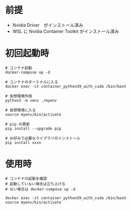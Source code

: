 
# 前提
* Nvidia Driver　がインストール済み
* WSL に Nvidia Container Toolkit がインストール済み


# 初回起動時
```
# コンテナ起動
docker-compose up -d

# コンテナのターミナルに入る
docker exec -it container_python39_with_cuda /bin/bash

# 仮想環境作成
python3 -m venv ./myenv

# 仮想環境に入る
source myenv/bin/activate

# pip の更新
pip install --upgrade pip

# お好みで必要なライブラリのインストール
pip install xxxx
```

# 使用時
```
# コンテナの起動を確認
# 起動していない場合は立ち上げる
# ない場合は docker-compose up -d

docker exec -it container_python39_with_cuda /bin/bash
source myenv/bin/activate
```
